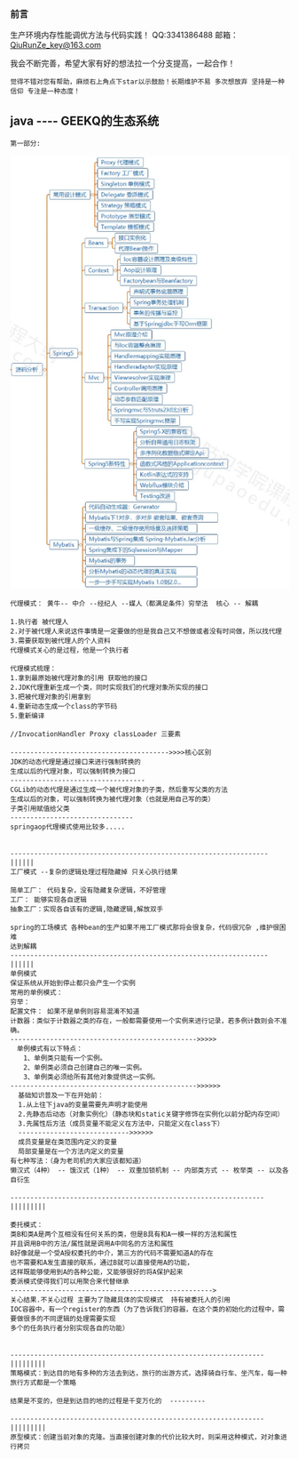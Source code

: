 ### 前言
生产环境内存性能调优方法与代码实践！
 QQ:3341386488
 邮箱：QiuRunZe_key@163.com

我会不断完善，希望大家有好的想法拉一个分支提高，一起合作！


    觉得不错对您有帮助，麻烦右上角点下star以示鼓励！长期维护不易 多次想放弃 坚持是一种信仰 专注是一种态度！


## java ---- GEEKQ的生态系统

    第一部分:
   ![整体流程](https://raw.githubusercontent.com/qiurunze123/imageall/master/codeandthink.png)
   
    代理模式： 黄牛-- 中介 --经纪人 --媒人（都满足条件）穷举法  核心 -- 解耦
    
    1.执行者 被代理人
    2.对于被代理人来说这件事情是一定要做的但是我自己又不想做或者没有时间做，所以找代理
    3.需要获取到被代理人的个人资料 
    代理模式关心的是过程，他是一个执行者
    
    代理模式梳理：
    1.拿到最原始被代理对象的引用 获取他的接口
    2.JDK代理重新生成一个类，同时实现我们的代理对象所实现的接口
    3.把被代理对象的引用拿到
    4.重新动态生成一个class的字节码
    5.重新编译
    
    //InvocationHandler Proxy classLoader 三要素 
    
    ---------------------------------------->>>>核心区别 
    JDK的动态代理是通过接口来进行强制转换的
    生成以后的代理对象，可以强制转换为接口
    ----------------------------------
    CGLib的动态代理是通过生成一个被代理对象的子类，然后重写父类的方法
    生成以后的对象，可以强制转换为被代理对象（也就是用自己写的类）
    子类引用赋值给父类
    -------------------------------
    springaop代理模式使用比较多.....
    

    -----------------------------------------------------------------||||||
    工厂模式 --复杂的逻辑处理过程隐藏掉 只关心执行结果
    
    简单工厂： 代码复杂，没有隐藏复杂逻辑，不好管理
    工厂： 能够实现各自逻辑
    抽象工厂：实现各自该有的逻辑,隐藏逻辑,解放双手
    
    spring的工场模式 各种bean的生产如果不用工厂模式那将会很复杂，代码很冗杂 ,维护很困难
    达到解耦
    -----------------------------------------------------------------||||||
    单例模式
    保证系统从开始到停止都只会产生一个实例
    常用的单例模式：
    穷举：
    配置文件： 如果不是单例则容易混淆不知道
    计数器：类似于计数器之类的存在，一般都需要使用一个实例来进行记录，若多例计数则会不准确。
    ----------------------------------------------->>>>>
    　单例模式有以下特点：
    　　1、单例类只能有一个实例。
    　　2、单例类必须自己创建自己的唯一实例。
    　　3、单例类必须给所有其他对象提供这一实例。
    ----------------------------------------------->>>>>>
      基础知识普及一下在开始前：
      1.从上往下java的变量需要先声明才能使用
      2.先静态后动态（对象实例化）（静态块和static关键字修饰在实例化以前分配内存空间）
      3.先属性后方法（成员变量不能定义在方法中，只能定义在class下）
      ---------------------------->>>>>>
      成员变量是在类范围内定义的变量
      局部变量是在一个方法内定义的变量
    有七种写法：（身为老司机的大家应该都知道）
    懒汉式（4种） -- 饿汉式（1种） -- 双重加锁机制 -- 内部类方式 -- 枚举类 -- 以及各自衍生
    
    ----------------------------------------------------------------|||||||||
    
    委托模式：
    类B和类A是两个互相没有任何关系的类，但是B具有和A一模一样的方法和属性
    并且调用B中的方法/属性就是调用A中同名的方法和属性
    B好像就是一个受A授权委托的中介，第三方的代码不需要知道A的存在
    也不需要和A发生直接的联系，通过B就可以直接使用A的功能，
    这样既能够使用到A的各种公能，又能够很好的将A保护起来
    委派模式使得我们可以用聚合来代替继承
    --------------------------------------------------->
    关心结果.不关心过程 主要为了隐藏具体的实现模式  持有被委托人的引用
    IOC容器中，有一个register的东西（为了告诉我们的容器，在这个类的初始化的过程中，需要做很多的不同逻辑的处理需要实现
    多个的任务执行者分别实现各自的功能）
    
    
    ----------------------------------------------------------------|||||||||
    策略模式：到达目的地有多种的方法去到达，旅行的出游方式，选择骑自行车、坐汽车，每一种旅行方式都是一个策略
    
    结果是不变的，但是到达目的地的过程是千变万化的  ---------
    
    ----------------------------------------------------------------|||||||||
    原型模式：创建当前对象的克隆。当直接创建对象的代价比较大时，则采用这种模式，对对象进行拷贝
    
     